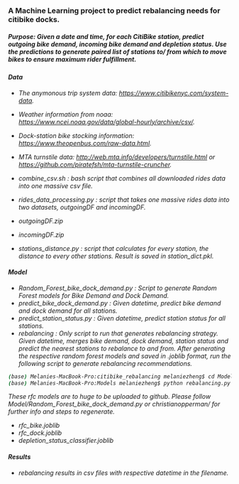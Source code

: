 ### A Machine Learning project to predict rebalancing needs for citibike docks.
##### <i>Purpose: Given a date and time, for each CitiBike station, predict outgoing bike demand, incoming bike demand and depletion status. Use the predictions to generate paired list of stations to/ from which to move bikes to ensure maximum rider fulfillment.
#### <i>Data</i>
- The anymonous trip system data: https://www.citibikenyc.com/system-data.
- Weather information from noaa: https://www.ncei.noaa.gov/data/global-hourly/archive/csv/.
- Dock-station bike stocking information: https://www.theopenbus.com/raw-data.html.
- MTA turnstile data: http://web.mta.info/developers/turnstile.html or https://github.com/piratefsh/mta-turnstile-cruncher.

- combine_csv.sh : bash script that combines all downloaded rides data into one massive csv file.
- rides_data_processing.py : script that takes one massive rides data into two datasets, outgoingDF and incomingDF.
- outgoingDF.zip
- incomingDF.zip
- stations_distance.py : script that calculates for every station, the distance to every other stations. Result is saved in station_dict.pkl.

#### <i>Model</i>
- Random_Forest_bike_dock_demand.py : Script to generate Random Forest models for Bike Demand and Dock Demand.
- predict_bike_dock_demand.py : Given datetime, predict bike demand and dock demand for all stations.
- predict_station_status.py : Given datetime, predict station status for all stations. 
- rebalancing : Only script to run that generates rebalancing strategy. Given datetime, merges bike demand, dock demand, station status and predict the nearest stations to rebalance to and from.
After generating the respective random forest models and saved in .joblib format, run the following script to generate rebalancing recommendations.
```bash
(base) Melanies-MacBook-Pro:citibike_rebalancing melaniezheng$ cd Models/
(base) Melanies-MacBook-Pro:Models melaniezheng$ python rebalancing.py '2020-07-17 9:00'
```
These rfc models are to huge to be uploaded to github. Please follow Model/Random_Forest_bike_dock_demand.py or christianopperman/ for further info and steps to regenerate.
- rfc_bike.joblib
- rfc_dock.joblib
- depletion_status_classifier.joblib

#### <i>Results</i>
- rebalancing results in csv files with respective datetime in the filename.

